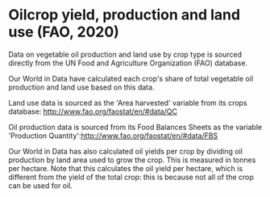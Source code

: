 # Oilcrop yield, production and land use (FAO, 2020)

Data on vegetable oil production and land use by crop type is sourced directly from the UN Food and Agriculture Organization (FAO) database.

Our World in Data have calculated each crop's share of total vegetable oil production and land use based on this data.

Land use data is sourced as the 'Area harvested' variable from its crops database: http://www.fao.org/faostat/en/#data/QC

Oil production data is sourced from its Food Balances Sheets as the variable 'Production Quantity':http://www.fao.org/faostat/en/#data/FBS

Our World in Data has also calculated oil yields per crop by dividing oil production by land area used to grow the crop. This is measured in tonnes per hectare. Note that this calculates the oil yield per hectare, which is different from the yield of the total crop: this is because not all of the crop can be used for oil.